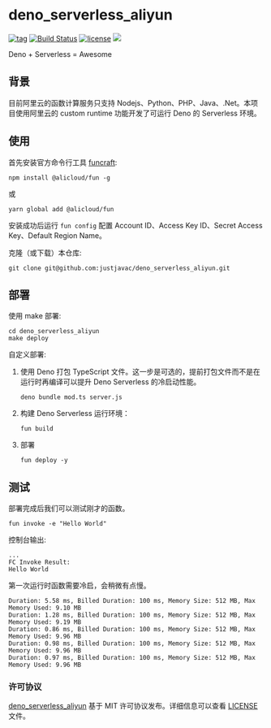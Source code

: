 # deno_serverless_aliyun

[![tag](https://img.shields.io/github/release/justjavac/deno_serverless_aliyun)](https://github.com/justjavac/deno_serverless_aliyun/releases)
[![Build Status](https://github.com/justjavac/deno_serverless_aliyun/workflows/ci/badge.svg?branch=master)](https://github.com/justjavac/deno_serverless_aliyun/actions)
[![license](https://img.shields.io/github/license/justjavac/deno_serverless_aliyun)](https://github.com/justjavac/deno_serverless_aliyun/blob/master/LICENSE)
[![](https://img.shields.io/badge/deno-v0.41.0-green.svg)](https://github.com/denoland/deno)

Deno + Serverless = Awesome

## 背景

目前阿里云的函数计算服务只支持 Nodejs、Python、PHP、Java、.Net。本项目使用阿里云的 custom runtime 功能开发了可运行 Deno 的 Serverless 环境。

## 使用

首先安装官方命令行工具 [funcraft](https://github.com/alibaba/funcraft):

```shell
npm install @alicloud/fun -g
```

或

```shell
yarn global add @alicloud/fun
```

安装成功后运行 `fun config` 配置 Account ID、Access Key ID、Secret Access Key、Default Region Name。

克隆（或下载）本仓库:

```shell
git clone git@github.com:justjavac/deno_serverless_aliyun.git
```

## 部署

使用 make 部署:

```shell
cd deno_serverless_aliyun
make deploy
```

自定义部署:

1. 使用 Deno 打包 TypeScript 文件。这一步是可选的，提前打包文件而不是在运行时再编译可以提升 Deno Serverless 的冷启动性能。

    ```shell
    deno bundle mod.ts server.js
    ```

2. 构建 Deno Serverless 运行环境：

    ```shell
    fun build
    ```

3. 部署

    ```shell
    fun deploy -y
    ```

## 测试

部署完成后我们可以测试刚才的函数。

```shell
fun invoke -e "Hello World"
```

控制台输出:

```plain
...
FC Invoke Result:
Hello World
```

第一次运行时函数需要冷启，会稍微有点慢。

```plain
Duration: 5.58 ms, Billed Duration: 100 ms, Memory Size: 512 MB, Max Memory Used: 9.10 MB
Duration: 1.28 ms, Billed Duration: 100 ms, Memory Size: 512 MB, Max Memory Used: 9.19 MB
Duration: 0.86 ms, Billed Duration: 100 ms, Memory Size: 512 MB, Max Memory Used: 9.96 MB
Duration: 0.98 ms, Billed Duration: 100 ms, Memory Size: 512 MB, Max Memory Used: 9.96 MB
Duration: 0.97 ms, Billed Duration: 100 ms, Memory Size: 512 MB, Max Memory Used: 9.96 MB
```

### 许可协议

[deno_serverless_aliyun](https://github.com/justjavac/deno_serverless_aliyun) 基于 MIT 许可协议发布。详细信息可以查看 [LICENSE](./LICENSE) 文件。
